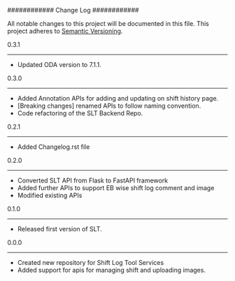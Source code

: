 ############
Change Log
############

All notable changes to this project will be documented in this file.
This project adheres to [Semantic Versioning](http://semver.org/).

0.3.1
******
* Updated ODA version to 7.1.1.

0.3.0
******
* Added Annotation APIs for adding and updating on shift history page.
* [Breaking changes] renamed APIs to follow naming convention.
* Code refactoring of the SLT Backend Repo.

0.2.1
******
* Added Changelog.rst file

0.2.0
******
* Converted SLT API from Flask to FastAPI framework
* Added further APIs to support EB wise shift log comment and image
* Modified existing APIs

0.1.0
******
* Released first version of SLT.

0.0.0
******
* Created new repository for Shift Log Tool Services
* Added support for apis for managing shift and uploading images.
